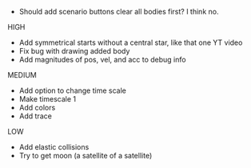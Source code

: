 * Should add scenario buttons clear all bodies first? I think no.

HIGH
* Add symmetrical starts without a central star, like that one YT video
* Fix bug with drawing added body
* Add magnitudes of pos, vel, and acc to debug info

MEDIUM
* Add option to change time scale
* Make timescale 1
* Add colors
* Add trace

LOW
* Add elastic collisions
* Try to get moon (a satellite of a satellite)
